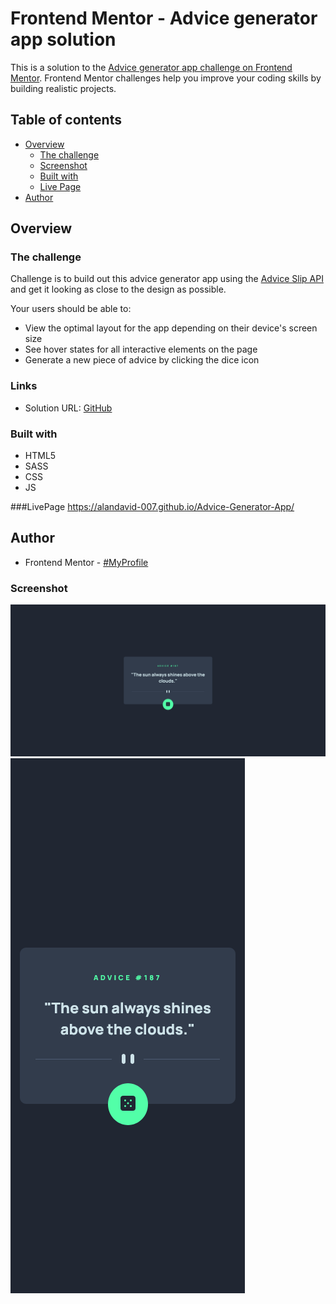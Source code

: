 # Frontend Mentor - Advice generator app solution

This is a solution to the [Advice generator app challenge on Frontend Mentor](https://www.frontendmentor.io/challenges/advice-generator-app-QdUG-13db). Frontend Mentor challenges help you improve your coding skills by building realistic projects.

## Table of contents

- [Overview](#overview)
  - [The challenge](#the-challenge)
  - [Screenshot](#screenshot)
  - [Built with](#built-with)
  - [Live Page](#LivePage)
- [Author](#author)

## Overview

### The challenge

Challenge is to build out this advice generator app using the [Advice Slip API](https://api.adviceslip.com) and get it looking as close to the design as possible.

Your users should be able to:

- View the optimal layout for the app depending on their device's screen size
- See hover states for all interactive elements on the page
- Generate a new piece of advice by clicking the dice icon

### Links

- Solution URL: [GitHub](https://github.com/AlanDavid-007/Advice-Generator-App)

### Built with

- HTML5
- SASS
- CSS
- JS

###LivePage
https://alandavid-007.github.io/Advice-Generator-App/
## Author

- Frontend Mentor - [#MyProfile](https://www.frontendmentor.io/profile/AlanDavid-007)

### Screenshot

![desktop](./desktop.png)
![mobile](./mobile.png)
